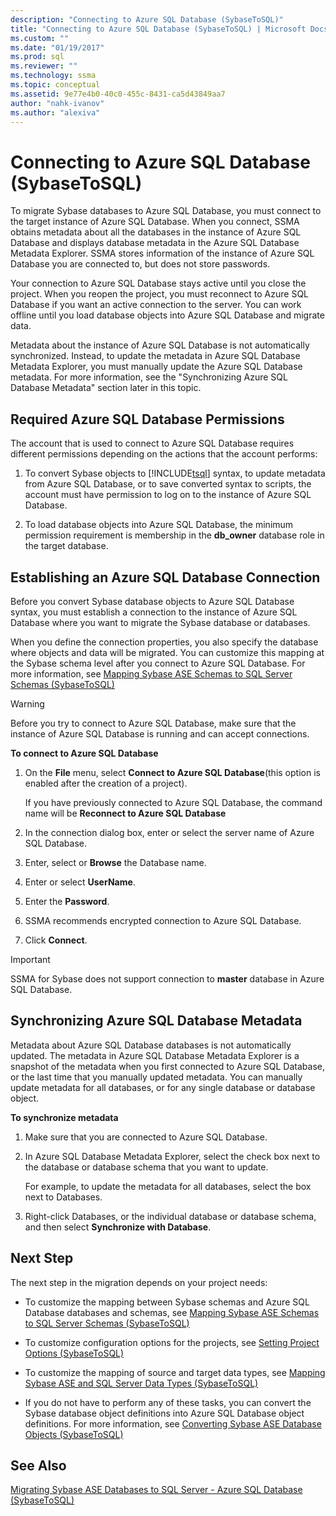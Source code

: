 ```yaml
---
description: "Connecting to Azure SQL Database (SybaseToSQL)"
title: "Connecting to Azure SQL Database (SybaseToSQL) | Microsoft Docs"
ms.custom: ""
ms.date: "01/19/2017"
ms.prod: sql
ms.reviewer: ""
ms.technology: ssma
ms.topic: conceptual
ms.assetid: 9e77e4b0-40c0-455c-8431-ca5d43849aa7
author: "nahk-ivanov"
ms.author: "alexiva"
---
```

# Connecting to Azure SQL Database (SybaseToSQL)
To migrate Sybase databases to Azure SQL Database, you must connect to the target instance of Azure SQL Database. When you connect, SSMA obtains metadata about all the databases in the instance of Azure SQL Database and displays database metadata in the Azure SQL Database Metadata Explorer. SSMA stores information of the instance of Azure SQL Database you are connected to, but does not store passwords.  
  
Your connection to Azure SQL Database stays active until you close the project. When you reopen the project, you must reconnect to Azure SQL Database if you want an active connection to the server. You can work offline until you load database objects into Azure SQL Database and migrate data.  
  
Metadata about the instance of Azure SQL Database is not automatically synchronized. Instead, to update the metadata in Azure SQL Database Metadata Explorer, you must manually update the Azure SQL Database metadata. For more information, see the "Synchronizing Azure SQL Database Metadata" section later in this topic.  
  
## Required Azure SQL Database Permissions  
The account that is used to connect to Azure SQL Database requires different permissions depending on the actions that the account performs:  
  
1.  To convert Sybase objects to [!INCLUDE[tsql](../../includes/tsql-md.md)] syntax, to update metadata from Azure SQL Database, or to save converted syntax to scripts, the account must have permission to log on to the instance of Azure SQL Database.  
  
2.  To load database objects into Azure SQL Database, the minimum permission requirement is membership in the  **db_owner** database role in the target database.  
  
## Establishing an Azure SQL Database Connection  
Before you convert Sybase database objects to Azure SQL Database syntax, you must establish a connection to the instance of Azure SQL Database where you want to migrate the Sybase database or databases.  
  
When you define the connection properties, you also specify the database where objects and data will be migrated. You can customize this mapping at the Sybase schema level after you connect to Azure SQL Database. For more information, see [Mapping Sybase ASE Schemas to SQL Server Schemas &#40;SybaseToSQL&#41;](../../ssma/sybase/mapping-sybase-ase-schemas-to-sql-server-schemas-sybasetosql.md)  
  
> [!WARNING]  
> Before you try to connect to Azure SQL Database, make sure that the instance of Azure SQL Database is running and can accept connections.  
  
**To connect to Azure SQL Database**  
  
1.  On the **File** menu, select **Connect to Azure SQL Database**(this option is enabled after the creation of a project).  
  
    If you have previously connected to Azure SQL Database, the command name will be **Reconnect to Azure SQL Database**  
  
2.  In the connection dialog box, enter or select the server name of Azure SQL Database.  
  
3.  Enter, select or **Browse** the Database name.  
  
4.  Enter or select **UserName**.  
  
5.  Enter the **Password**.  
  
6.  SSMA recommends encrypted connection to Azure SQL Database.  
  
7.  Click **Connect**.  
  
> [!IMPORTANT]  
> SSMA for Sybase does not support connection to **master** database in Azure SQL Database.  
  
## Synchronizing Azure SQL Database Metadata  
Metadata about Azure SQL Database databases is not automatically updated. The metadata in Azure SQL Database Metadata Explorer is a snapshot of the metadata when you first connected to Azure SQL Database, or the last time that you manually updated metadata. You can manually update metadata for all databases, or for any single database or database object.  
  
**To synchronize metadata**  
  
1.  Make sure that you are connected to Azure SQL Database.  
  
2.  In Azure SQL Database Metadata Explorer, select the check box next to the database or database schema that you want to update.  
  
    For example, to update the metadata for all databases, select the box next to Databases.  
  
3.  Right-click Databases, or the individual database or database schema, and then select **Synchronize with Database**.  
  
## Next Step  
The next step in the migration depends on your project needs:  
  
-   To customize the mapping between Sybase schemas and Azure SQL Database databases and schemas, see [Mapping Sybase ASE Schemas to SQL Server Schemas &#40;SybaseToSQL&#41;](../../ssma/sybase/mapping-sybase-ase-schemas-to-sql-server-schemas-sybasetosql.md)  
  
-   To customize configuration options for the projects, see [Setting Project Options &#40;SybaseToSQL&#41;](../../ssma/sybase/setting-project-options-sybasetosql.md)  
  
-   To customize the mapping of source and target data types, see [Mapping Sybase ASE and SQL Server Data Types &#40;SybaseToSQL&#41;](../../ssma/sybase/mapping-sybase-ase-and-sql-server-data-types-sybasetosql.md)  
  
-   If you do not have to perform any of these tasks, you can convert the Sybase database object definitions into Azure SQL Database object definitions. For more information, see [Converting Sybase ASE Database Objects &#40;SybaseToSQL&#41;](../../ssma/sybase/converting-sybase-ase-database-objects-sybasetosql.md)  
  
## See Also  
[Migrating Sybase ASE Databases to SQL Server - Azure SQL Database &#40;SybaseToSQL&#41;](../../ssma/sybase/migrating-sybase-ase-databases-to-sql-server-azure-sql-db-sybasetosql.md)  
  
